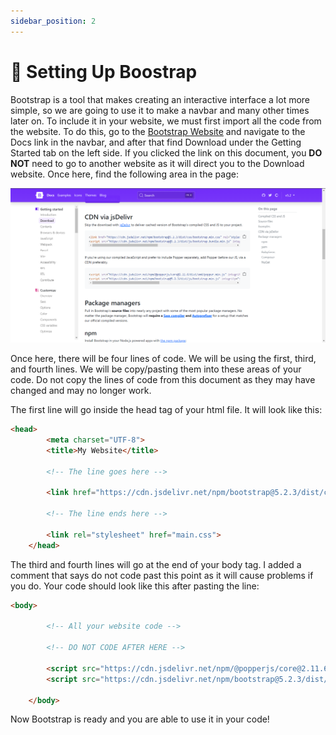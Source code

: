 ```yaml
---
sidebar_position: 2
---
```


# 🥾 Setting Up Boostrap

Bootstrap is a tool that makes creating an interactive interface a lot more simple, so we are going to use it to make a navbar and many other times later on. To include it in your website, we must first import all the code from the website. To do this, go to the [Bootstrap Website](https://getbootstrap.com/docs/5.2/getting-started/download/) and navigate to the Docs link in the navbar, and after that find Download under the Getting Started tab on the left side. If you clicked the link on this document, you __DO NOT__ need to go to another website as it will direct you to the Download website. Once here, find the following area in the page:

![Bootstrap Website](/img/new-pw/bootstrap-area.png)

Once here, there will be four lines of code. We will be using the first, third, and fourth lines. We will be copy/pasting them into these areas of your code. Do not copy the lines of code from this document as they may have changed and may no longer work.

The first line will go inside the head tag of your html file. It will look like this:

``` html
<head>
        <meta charset="UTF-8">
        <title>My Website</title>

        <!-- The line goes here -->

        <link href="https://cdn.jsdelivr.net/npm/bootstrap@5.2.3/dist/css/bootstrap.min.css" rel="stylesheet" integrity="sha384-rbsA2VBKQhggwzxH7pPCaAqO46MgnOM80zW1RWuH61DGLwZJEdK2Kadq2F9CUG65" crossorigin="anonymous">

        <!-- The line ends here -->

        <link rel="stylesheet" href="main.css">
    </head>
```

The third and fourth lines will go at the end of your body tag. I added a comment that says do not code past this point as it will cause problems if you do. Your code should look like this after pasting the line:

``` html
<body>

        <!-- All your website code -->

        <!-- DO NOT CODE AFTER HERE -->

        <script src="https://cdn.jsdelivr.net/npm/@popperjs/core@2.11.6/dist/umd/popper.min.js" integrity="sha384-oBqDVmMz9ATKxIep9tiCxS/Z9fNfEXiDAYTujMAeBAsjFuCZSmKbSSUnQlmh/jp3" crossorigin="anonymous"></script>
        <script src="https://cdn.jsdelivr.net/npm/bootstrap@5.2.3/dist/js/bootstrap.min.js" integrity="sha384-cuYeSxntonz0PPNlHhBs68uyIAVpIIOZZ5JqeqvYYIcEL727kskC66kF92t6Xl2V" crossorigin="anonymous"></script>

    </body>
```

Now Bootstrap is ready and you are able to use it in your code!